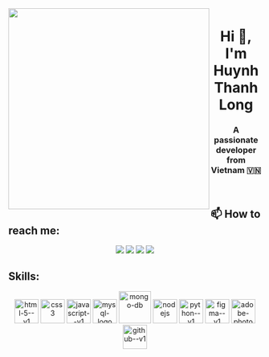 <img align="left" width="400" src="https://github.githubassets.com/images/modules/profile/profile-first-repo.svg">
<h1 align="center">Hi 👋, I'm Huynh Thanh Long</h1>
<p align="center">
  <h3 align="center">A passionate developer from Vietnam 🇻🇳 </h3>
</p>

<br />

## 📫 How to reach me:
<p align="center">
  <a  style="text-decoration: none" href="https://linkedin.com/in/tien-nhm" target="_blank">
    <img src="https://img.icons8.com/fluent/48/000000/linkedin.png"/>
  </a>
  <a  style="text-decoration: none" href="https://www.facebook.com/it.htlong25" alt="Facebook">
    <img src="https://img.icons8.com/fluent/48/000000/facebook-new.png" target="_blank" />
  </a> 
  <a   style="text-decoration: none" href="https://github.com/longkenzy" alt="Github">
    <img src="https://img.icons8.com/fluent/48/000000/github.png"/>
  </a> 
  <a   style="text-decoration: none" href="mailto:it.htlong25@gmail.com" alt="Email">
    <img src="https://img.icons8.com/fluent/48/000000/mailing.png"/>
  </a>
</p>

## Skills:
<p align="center">
  <img width="48" height="48" src="https://img.icons8.com/color/48/html-5--v1.png" alt="html-5--v1"/>
  <img width="48" height="48" src="https://img.icons8.com/color/48/css3.png" alt="css3"/>
  <img width="48" height="48" src="https://img.icons8.com/color/48/javascript--v1.png" alt="javascript--v1"/>
<img width="48" height="48" src="https://img.icons8.com/fluency/48/mysql-logo.png" alt="mysql-logo"/>
<img width="64" height="64" src="https://img.icons8.com/nolan/64/mongo-db.png" alt="mongo-db"/>
<img width="48" height="48" src="https://img.icons8.com/color/48/nodejs.png" alt="nodejs"/>
<img width="48" height="48" src="https://img.icons8.com/color/48/python--v1.png" alt="python--v1"/>
<img width="48" height="48" src="https://img.icons8.com/color/48/figma--v1.png" alt="figma--v1"/>
  <img width="48" height="48" src="https://img.icons8.com/color/48/adobe-photoshop--v1.png" alt="adobe-photoshop--v1"/>
  <img width="48" height="48" src="https://img.icons8.com/color/48/github--v1.png" alt="github--v1"/>
</p>



